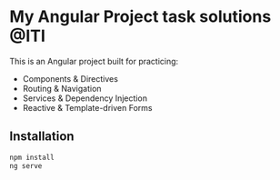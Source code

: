 # My Angular Project task solutions @ITI

This is an Angular project built for practicing:
- Components & Directives
- Routing & Navigation
- Services & Dependency Injection
- Reactive & Template-driven Forms

## Installation
```bash
npm install
ng serve
